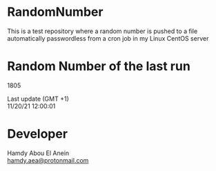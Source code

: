 # RandomNumber    
This is a test repository where a random number is pushed to a file automatically passwordless from a cron job in my Linux CentOS server    
# Random Number of the last run   
1805
      
Last update (GMT +1)    
11/20/21 12:00:01
# Developer    
Hamdy Abou El Anein   
hamdy.aea@protonmail.com
